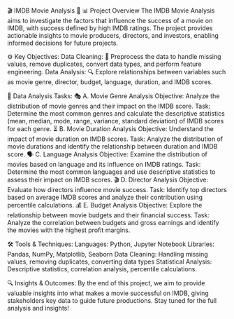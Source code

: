 🎬 IMDB Movie Analysis 🎥
📊 Project Overview
The IMDB Movie Analysis aims to investigate the factors that influence the success of a movie on IMDB, with success defined by high IMDB ratings. The project provides actionable insights to movie producers, directors, and investors, enabling informed decisions for future projects.

⚙️ Key Objectives:
Data Cleaning:
🧹 Preprocess the data to handle missing values, remove duplicates, convert data types, and perform feature engineering.
Data Analysis:
🔍 Explore relationships between variables such as movie genre, director, budget, language, duration, and IMDB scores.

📝 Data Analysis Tasks:
🎭 A. Movie Genre Analysis
Objective: Analyze the distribution of movie genres and their impact on the IMDB score.
Task: Determine the most common genres and calculate the descriptive statistics (mean, median, mode, range, variance, standard deviation) of IMDB scores for each genre.
⏳ B. Movie Duration Analysis
Objective: Understand the impact of movie duration on IMDB scores.
Task: Analyze the distribution of movie durations and identify the relationship between duration and IMDB score.
🗣️ C. Language Analysis
Objective: Examine the distribution of movies based on language and its influence on IMDB ratings.
Task: Determine the most common languages and use descriptive statistics to assess their impact on IMDB scores.
🎬 D. Director Analysis
Objective: Evaluate how directors influence movie success.
Task: Identify top directors based on average IMDB scores and analyze their contribution using percentile calculations.
💰 E. Budget Analysis
Objective: Explore the relationship between movie budgets and their financial success.
Task: Analyze the correlation between budgets and gross earnings and identify the movies with the highest profit margins.

🛠️ Tools & Techniques:
Languages: Python, Jupyter Notebook
Libraries: Pandas, NumPy, Matplotlib, Seaborn
Data Cleaning: Handling missing values, removing duplicates, converting data types
Statistical Analysis: Descriptive statistics, correlation analysis, percentile calculations.

🔍 Insights & Outcomes:
By the end of this project, we aim to provide valuable insights into what makes a movie successful on IMDB, giving stakeholders key data to guide future productions. Stay tuned for the full analysis and insights!
